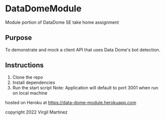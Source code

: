 # DataDomeModule
Module portion of DataDome SE take home assignment

## Purpose
To demonstrate and mock a client API that uses Data Dome's bot detection. 

## Instructions
1. Clone the repo
2. Install dependencies
3. Run the start script
Note: Application will default to port 3001 when run on local machine

hosted on Heroku at https://data-dome-module.herokuapp.com

copyright 2022 Virgil Martinez
